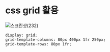# css grid 활용


![스크린샷(232)](https://user-images.githubusercontent.com/96277626/147260377-a7ad8352-b168-4161-a547-435eef94f96b.png)

```
display: grid;
grid-template-columns: 80px 400px 1fr 250px;
grid-template-rows: 80px 1fr;
```
